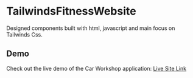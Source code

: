 # TailwindsFitnessWebsite
Designed components built with html, javascript and main focus on Tailwinds Css.

## Demo

Check out the live demo of the Car Workshop application: [Live Site Link](https://komiyx.github.io/TailwindsFitnessWebsite/)
